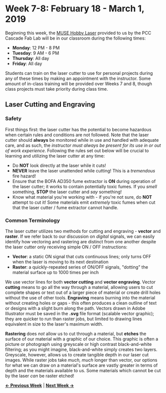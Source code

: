 # Week 7-8: February 18 - March 1, 2019

Beginning this week, the [MUSE Hobby Laser](https://fslaser.com/Muse) provided to us by the PCC Cascade Fab Lab will be in our classroom during the following times:

* **Monday**: 12 PM - 8 PM
* **Tuesday**: 9 AM - 6 PM
* **Thursday**: All day
* **Friday**: All day

Students can train on the laser cutter to use for personal projects during any of these times by making an appointment with the instructor. Some amount of in-class training will be provided over Weeks 7 and 8, though class projects must take priority during class time.

## Laser Cutting and Engraving

### Safety

First things first: the laser cutter has the potential to become hazardous when certain rules and conditions are not followed. Note that the laser cutter should **always** be monitored while in use and handled with adequate care, and as such, the _instructor must always be present for its use in or out of work experience_. Following the rules set out below will be crucial to learning and utilizing the laser cutter at any time:

* Do **NOT** look directly at the laser while it cuts!
* **NEVER** leave the laser unattended while cutting! This is a _tremendous_ fire hazard!
* Ensure that the BOFA AD350 fume extractor is **ON** during operation of the laser cutter; it works to contain potentially toxic fumes. If you _smell_ something, **STOP** the laser cutter and _say_ something!
* Know what material you're working with - if you're not sure, do **NOT** attempt to cut it! Some materials emit _extremely_ toxic fumes when cut that the laser cutter / fume extractor cannot handle.

### Common Terminology

The laser cutter utilizes two methods for cutting and engraving - **vector** and **raster**. If we refer back to our discussion on _digital_ signals, we can easily identify how vectoring and rastering are distinct from one another despite the laser cutter only receiving simple ON / OFF instructions:

* **Vector**: a static ON signal that cuts continuous lines; only turns OFF when the laser is moving to its next destination
* **Raster**: a quickly-repeated series of ON/OFF signals, "dotting" the material surface up to 1000 times per inch

We use vector lines for both **vector cutting** and **vector engraving**. Vector **cutting** means to go all the way through a material, allowing users to cut complete shapes or text out of a larger piece of material or create drill holes without the use of other tools. **Engraving** means burning into the material without creating holes or gaps - this often produces a clean outline of text or designs with a slight burn along the path. Vectors drawn in Adobe Illustrator must be saved in the **.svg** file format (scalable vector graphic); they are quicker to run than raster jobs, but limited to drawing lines equivalent in size to the laser's maximum width.

**Rastering** does _not_ allow us to cut through a material, but **etches** the surface of our material with a graphic of our choice. This graphic is often a picture or photograph using greyscale or high contrast black-and-white filtering; as you might imagine, black-and-white simply creates two layers. Greyscale, however, allows us to create tangible depth in our laser cut images. While raster jobs take _much, much_ longer than vector, our options for what we can draw on a material's surface are vastly greater in terms of depth and the materials available to us. Some materials which cannot be cut by the laser _can_ be raster etched!

**[&larr; Previous Week](http://www.jlaurentpdx.github.io/beginning-maker-tech/week/5)** | **[Next Week &rarr;](https://jlaurentpdx.github.io/beginning-maker-tech/week/9)**
